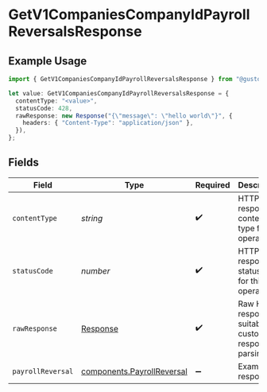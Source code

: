 # GetV1CompaniesCompanyIdPayrollReversalsResponse

## Example Usage

```typescript
import { GetV1CompaniesCompanyIdPayrollReversalsResponse } from "@gusto/embedded-api/models/operations";

let value: GetV1CompaniesCompanyIdPayrollReversalsResponse = {
  contentType: "<value>",
  statusCode: 428,
  rawResponse: new Response("{\"message\": \"hello world\"}", {
    headers: { "Content-Type": "application/json" },
  }),
};
```

## Fields

| Field                                                                    | Type                                                                     | Required                                                                 | Description                                                              |
| ------------------------------------------------------------------------ | ------------------------------------------------------------------------ | ------------------------------------------------------------------------ | ------------------------------------------------------------------------ |
| `contentType`                                                            | *string*                                                                 | :heavy_check_mark:                                                       | HTTP response content type for this operation                            |
| `statusCode`                                                             | *number*                                                                 | :heavy_check_mark:                                                       | HTTP response status code for this operation                             |
| `rawResponse`                                                            | [Response](https://developer.mozilla.org/en-US/docs/Web/API/Response)    | :heavy_check_mark:                                                       | Raw HTTP response; suitable for custom response parsing                  |
| `payrollReversal`                                                        | [components.PayrollReversal](../../models/components/payrollreversal.md) | :heavy_minus_sign:                                                       | Example response                                                         |